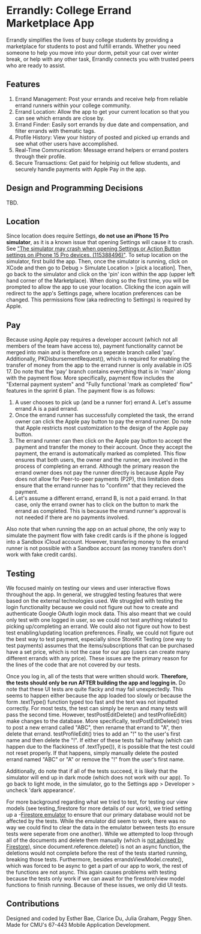 # Errandly: College Errand Marketplace App
Errandly simplifies the lives of busy college students by providing a marketplace for students to post and fulfill errands. Whether you need someone to help you move into your dorm, petsit your cat over winter break, or help with any other task, Errandly connects you with trusted peers who are ready to assist.

## Features
1. Errand Management: Post your errands and receive help from reliable errand runners within your college community.
2. Errand Location: Allow the app to get your current location so that you can see which errands are close by.
3. Errand Finder: Easily sort errands by due date and compensation, and filter errands with thematic tags.
4. Profile History: View your history of posted and picked up errands and see what other users have accomplished.  
5. Real-Time Communication: Message errand helpers or errand posters through their profile.
6. Secure Transactions: Get paid for helpinig out fellow students, and securely handle payments with Apple Pay in the app.

## Design and Programming Decisions
TBD.

## Location
Since location does require Settings, **do not use an iPhone 15 Pro simulator**, as it is a known issue that opening Settings will cause it to crash. See ["The simulator may crash when opening Settings or Action Button settings on iPhone 15 Pro devices. (115388496)"](https://developer.apple.com/documentation/xcode-release-notes/xcode-15-release-notes#Known-Issues). To setup location on the simulator, first build the app. Then, once the simulator is running, click on XCode and then go to Debug > Simulate Location > [pick a location]. Then, go back to the simulator and click on the 'pin' icon within the app (upper left hand corner of the Marketplace). When doing so the first time, you will be prompted to allow the app to use your location. Clicking the icon again will redirect to the app's Settings page, where location preferences can be changed. This permissions flow (aka redirecting to Settings) is required by Apple.

## Pay
Because using Apple pay requires a developer account (which not all members of the team have access to), payment functionality cannot be merged into main and is therefore on a seperate branch called 'pay'. Additionally, PKDisbursementRequest(), which is required for enabling the transfer of money from the app to the errand runner is only available in iOS 17. Do note that the 'pay' branch contains everything that is in 'main' along with the payment flow. More specifically, payment flow includes the "External payment system" and "Fully functional 'mark as completed' flow" features in the sprint 6 plan. The payment flow is as follows:

1. A user chooses to pick up (and be a runner for) errand A. Let's assume errand A is a paid errand.
2. Once the errand runner has successfully completed the task, the errand owner can click the Apple pay button to pay the errand runner. Do note that Apple restricts most customization to the design of the Apple pay button.
3. The errand runner can then click on the Apple pay button to accept the payment and transfer the money to their account. Once they accept the payment, the errand is automatically marked as completed. This flow ensures that both users, the owner and the runner, are involved in the process of completing an errand. Although the primary reason the errand owner does not pay the runner directly is because Apple Pay does not allow for Peer-to-peer payments (P2P), this limitation does ensure that the errand runner has to "confirm" that they recieved the payment.
4. Let's assume a different errand, errand B, is not a paid errand. In that case, only the errand owner has to click on the button to mark the errand as completed. This is because the errand runner's approval is not needed if there are no payments involved.

Also note that when running the app on an actual phone, the only way to simulate the payment flow with fake credit cards is if the phone is logged into a Sandbox iCloud account. However, transfering money to the errand runner is not possible with a Sandbox account (as money transfers don't work with fake credit cards).

## Testing
We focused mainly on testing our views and user interactive flows throughout the app. In general, we struggled testing features that were based on the external technologies used. We struggled with testing the login functionality because we could not figure out how to create and authenticate Google OAuth login mock data. This also meant that we could only test with one logged in user, so we could not test anything related to picking up/completing an errand. We could also not figure out how to best test enabling/updating location preferences. Finally, we could not figure out the best way to test payment, especially since StoreKit Testing (one way to test payments) assumes that the items/subscriptions that can be purchased have a set price, which is not the case for our app (users can create many different errands with any price). These issues are the primary reason for the lines of the code that are not covered by our tests.

Once you log in, all of the tests that were written should work. **Therefore, the tests should only be run AFTER building the app and logging in.** Do note that these UI tests are quite flacky and may fail unexpectedly. This seems to happen either because the app loaded too slowly or because the form .textType() function typed too fast and the text was not inputted correctly. For most tests, the test can simply be rerun and many tests will pass the second time. However, testPostEditDelete() and testProfileEdit() make changes to the database. More specifically, testPostEditDelete() tries to post a new errand called "ABC", then rename that errand to "A", then delete that errand. testProfileEdit() tries to add an "!" to the user's first name and then delete the "!". If either of these tests fail halfway (which can happen due to the flackiness of .textType()), it is possible that the test could not reset properly. If that happens, simply manually delete the posted errand named "ABC" or "A" or remove the "!" from the user's first name.

Additionally, do note that if all of the tests succeed, it is likely that the simulator will end up in dark mode (which does not work with our app). To go back to light mode, in the simulator, go to the Settings app > Developer > uncheck 'dark appearance'.

For more background regarding what we tried to test, for testing our view models (see testing_firestore for more details of our work), we tried setting up a -[Firestore emulator](https://cloud.google.com/firestore/docs/emulator#swift) to ensure that our primary database would not be affected by the tests. While the emulator did seem to work, there was no way we could find to clear the data in the emulator between tests (to ensure tests were seperate from one another). While we attempted to loop through all of the documents and delete them manually (which is [not advised by Firestore](https://firebase.google.com/docs/firestore/manage-data/delete-data)), since document.reference.delete() is not an async function, the deletions would not complete before the rest of the tests started running, breaking those tests. Furthermore, besides errandsViewModel.create(), which was forced to be async to get a part of our app to work, the rest of the functions are not async. This again causes problems with testing because the tests only work if we can await for the firestore/view model functions to finish running. Because of these issues, we only did UI tests.

## Contributions
Designed and coded by Esther Bae, Clarice Du, Julia Graham, Peggy Shen.
Made for CMU's 67-443 Mobile Application Development.
